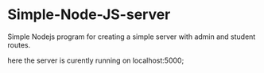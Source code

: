 # Simple-Node-JS-server

Simple Nodejs program for creating a simple server with admin and student routes.

here the server is curently running on localhost:5000;

